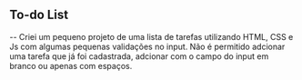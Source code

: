 ## To-do List

-- Criei um pequeno projeto de uma lista de tarefas utilizando HTML, CSS e Js com algumas pequenas validações no input.
Não é permitido adcionar uma tarefa que já foi cadastrada, adcionar com o campo do input em branco ou apenas com espaços.
